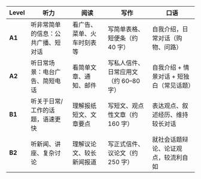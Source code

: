 | Level  | 听力                | 阅读            | 写作                     | 口语                      |
| ------ | ----------------- | ------------- | ---------------------- | ----------------------- |
| **A1** | 听非常简单的信息：公共广播、短对话 | 看广告、菜单、火车时刻表等 | 写简单表格、短便条（约 40 字）      | 自我介绍，日常对话（购物、问路）        |
| **A2** | 听日常场景：电台广告、简短电话   | 看简单文章、通知、邮件   | 写私人信件、日常应用文（约 60–80 字） | 自我介绍 + 情景对话 + 短独白（常见话题） |
| **B1** | 听关于日常/工作的话题，语速更快  | 理解报纸短文、文章要点   | 写短文、观点性文章（约 160 字）     | 表达观点、叙述经历、维持较长对话        |
| **B2** | 听新闻、讲座、复杂讨论       | 理解议论文、较长新闻报道  | 写正式信件、议论文（约 250 字）     | 就社会话题辩论、论证观点，较流利自如      |
